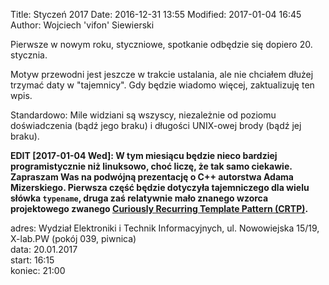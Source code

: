 Title: Styczeń 2017
Date: 2016-12-31 13:55
Modified: 2017-01-04 16:45
Author: Wojciech 'vifon' Siewierski

Pierwsze w nowym roku, styczniowe, spotkanie odbędzie się dopiero 20.
stycznia.

Motyw przewodni jest jeszcze w trakcie ustalania, ale nie chciałem
dłużej trzymać daty w "tajemnicy". Gdy będzie wiadomo więcej,
zaktualizuję ten wpis.

Standardowo: Mile widziani są wszyscy, niezależnie od poziomu
doświadczenia (bądź jego braku) i długości UNIX-owej brody (bądź jej
braku).

**EDIT [2017-01-04 Wed]: W tym miesiącu będzie nieco bardziej
programistycznie niż linuksowo, choć liczę, że tak samo ciekawie.
Zapraszam Was na podwójną prezentację o C++ autorstwa Adama
Mizerskiego. Pierwsza część będzie dotyczyła tajemniczego dla wielu
słówka `typename`, druga zaś relatywnie mało znanego wzorca
projektowego
zwanego [Curiously Recurring Template Pattern (CRTP)][1].**

[1]: https://en.wikipedia.org/wiki/Curiously_recurring_template_pattern

adres: Wydział Elektroniki i Technik Informacyjnych, ul. Nowowiejska 15/19, X-lab.PW (pokój 039, piwnica)  
data: 20.01.2017  
start: 16:15  
koniec: 21:00
